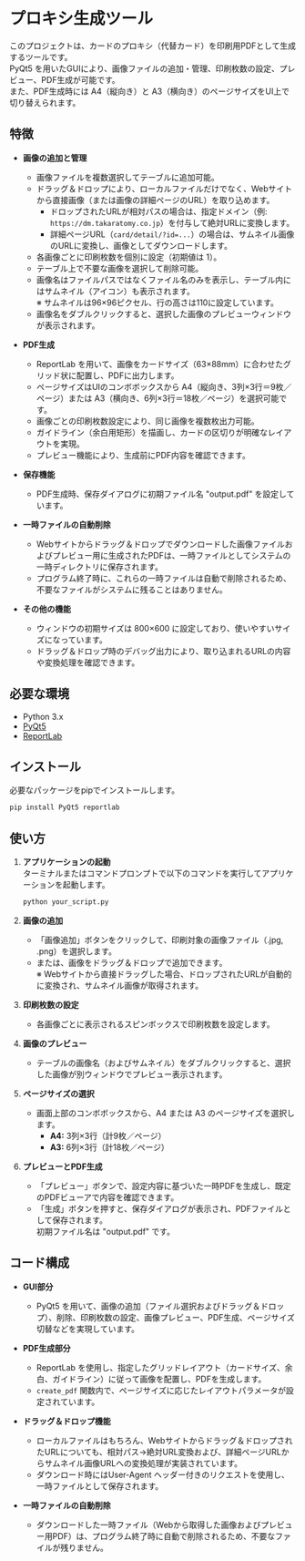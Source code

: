 # プロキシ生成ツール

このプロジェクトは、カードのプロキシ（代替カード）を印刷用PDFとして生成するツールです。  
PyQt5 を用いたGUIにより、画像ファイルの追加・管理、印刷枚数の設定、プレビュー、PDF生成が可能です。  
また、PDF生成時には A4（縦向き）と A3（横向き）のページサイズをUI上で切り替えられます。

## 特徴

- **画像の追加と管理**  
  - 画像ファイルを複数選択してテーブルに追加可能。
  - ドラッグ＆ドロップにより、ローカルファイルだけでなく、Webサイトから直接画像（または画像の詳細ページのURL）を取り込めます。
    - ドロップされたURLが相対パスの場合は、指定ドメイン（例: `https://dm.takaratomy.co.jp`）を付与して絶対URLに変換します。
    - 詳細ページURL（`card/detail/?id=...`）の場合は、サムネイル画像のURLに変換し、画像としてダウンロードします。
  - 各画像ごとに印刷枚数を個別に設定（初期値は 1）。
  - テーブル上で不要な画像を選択して削除可能。
  - 画像名はファイルパスではなくファイル名のみを表示し、テーブル内にはサムネイル（アイコン）も表示されます。  
    ※ サムネイルは96×96ピクセル、行の高さは110に設定しています。
  - 画像名をダブルクリックすると、選択した画像のプレビューウィンドウが表示されます。

- **PDF生成**  
  - ReportLab を用いて、画像をカードサイズ（63×88mm）に合わせたグリッド状に配置し、PDFに出力します。
  - ページサイズはUIのコンボボックスから A4（縦向き、3列×3行＝9枚／ページ）または A3（横向き、6列×3行＝18枚／ページ）を選択可能です。
  - 画像ごとの印刷枚数設定により、同じ画像を複数枚出力可能。
  - ガイドライン（余白用矩形）を描画し、カードの区切りが明確なレイアウトを実現。
  - プレビュー機能により、生成前にPDF内容を確認できます。

- **保存機能**  
  - PDF生成時、保存ダイアログに初期ファイル名 "output.pdf" を設定しています。

- **一時ファイルの自動削除**  
  - Webサイトからドラッグ＆ドロップでダウンロードした画像ファイルおよびプレビュー用に生成されたPDFは、一時ファイルとしてシステムの一時ディレクトリに保存されます。  
  - プログラム終了時に、これらの一時ファイルは自動で削除されるため、不要なファイルがシステムに残ることはありません。

- **その他の機能**  
  - ウィンドウの初期サイズは 800×600 に設定しており、使いやすいサイズになっています。
  - ドラッグ＆ドロップ時のデバッグ出力により、取り込まれるURLの内容や変換処理を確認できます。

## 必要な環境

- Python 3.x
- [PyQt5](https://pypi.org/project/PyQt5/)
- [ReportLab](https://www.reportlab.com/opensource/)

## インストール

必要なパッケージをpipでインストールします。

```bash
pip install PyQt5 reportlab
```

## 使い方

1. **アプリケーションの起動**  
   ターミナルまたはコマンドプロンプトで以下のコマンドを実行してアプリケーションを起動します。

   ```bash
   python your_script.py
   ```

2. **画像の追加**  
   - 「画像追加」ボタンをクリックして、印刷対象の画像ファイル（.jpg, .png）を選択します。  
   - または、画像をドラッグ＆ドロップで追加できます。  
     ※ Webサイトから直接ドラッグした場合、ドロップされたURLが自動的に変換され、サムネイル画像が取得されます。

3. **印刷枚数の設定**  
   - 各画像ごとに表示されるスピンボックスで印刷枚数を設定します。

4. **画像のプレビュー**  
   - テーブルの画像名（およびサムネイル）をダブルクリックすると、選択した画像が別ウィンドウでプレビュー表示されます。

5. **ページサイズの選択**  
   - 画面上部のコンボボックスから、A4 または A3 のページサイズを選択します。  
     - **A4:** 3列×3行（計9枚／ページ）
     - **A3:** 6列×3行（計18枚／ページ）

6. **プレビューとPDF生成**  
   - 「プレビュー」ボタンで、設定内容に基づいた一時PDFを生成し、既定のPDFビューアで内容を確認できます。
   - 「生成」ボタンを押すと、保存ダイアログが表示され、PDFファイルとして保存されます。  
     初期ファイル名は "output.pdf" です。

## コード構成

- **GUI部分**  
  - PyQt5 を用いて、画像の追加（ファイル選択およびドラッグ＆ドロップ）、削除、印刷枚数の設定、画像プレビュー、PDF生成、ページサイズ切替などを実現しています。

- **PDF生成部分**  
  - ReportLab を使用し、指定したグリッドレイアウト（カードサイズ、余白、ガイドライン）に従って画像を配置し、PDFを生成します。  
  - `create_pdf` 関数内で、ページサイズに応じたレイアウトパラメータが設定されています。

- **ドラッグ＆ドロップ機能**  
  - ローカルファイルはもちろん、Webサイトからドラッグ＆ドロップされたURLについても、相対パス→絶対URL変換および、詳細ページURLからサムネイル画像URLへの変換処理が実装されています。  
  - ダウンロード時にはUser-Agent ヘッダー付きのリクエストを使用し、一時ファイルとして保存されます。

- **一時ファイルの自動削除**  
  - ダウンロードした一時ファイル（Webから取得した画像およびプレビュー用PDF）は、プログラム終了時に自動で削除されるため、不要なファイルが残りません。
